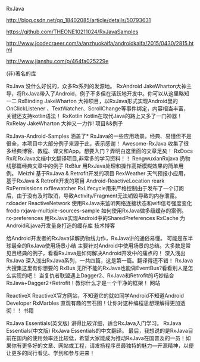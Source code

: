 RxJava

http://blog.csdn.net/qq_18402085/article/details/50793631

https://github.com/THEONE10211024/RxJavaSamples

http://www.jcodecraeer.com/a/anzhuokaifa/androidkaifa/2015/0430/2815.html

http://www.jianshu.com/p/464fa025229e

(非)著名的库

RxJava 没什么好说的，众多Rx系列的发源地。
RxAndroid JakeWharton大神主导，将RxJava带入了Android，例子不多但在活跃地开发中。你可以从这里略知一二
RxBinding JakeWharton 大神项目，以RxJava形式实现Android里的OnClickListener 、TextWatcher、ScrollChange等事件绑定，内容相当丰富，关键还支持kotlin语法！
RxKotlin Kotlin在取代Java的路上又多了一门神器！
RxRelay JakeWharton 大神又一力作!
项目&&例子

RxJava-Android-Samples 涵盖了* RxJava的一些应用场景。经典、易懂但不是很全，本项目中大部分例子来源于此，表示感谢！
Awesome-RxJava 收集了很多经典博客、教程、译文和App。想要入门？弄明白这里面的文章足矣！
RxDocs Rx和RxJava文档中文翻译项目,非常多的学习资料！！
RengwuxianRxjava 扔物线那篇经典文章中的例子
RxBlur 用RxJava处理和操作高斯模糊效果的简单用例。
Meizhi 基于RxJava & Retrofit开发的项目
RexWeather 天气预报小应用，基于RxJava & Retrofit开发的项目
Android-ReactiveLocation
reark
RxPermissions
rxfilewatcher
RxLifecycle用来严格控制由于发布了一个订阅后，由于没有及时取消，导致Activity/Fragment无法销毁导致的内存泄露。
rxloader
ReactiveNetwork 使用RxJava来监听网络连接状态和wifi信号强度变化
frodo
rxjava-multiple-sources-sample 如何使用RxJava做多级缓存的案例。
rx-preferences 用RxJava实现Android中的SharedPreferences
RxCache 为Android和java开发量身打造的缓存库
技术博客

给Android开发者的RxJava详解扔物线力作，RxJava讲的通俗易懂。
可能是东半球最全的RxJava使用场景小结 主要针对Android中使用场景的总结。大多数是常见且经典的例子，看看RxJava是如何解决Android开发中的痛点的！
深入浅出RxJava 深入浅出RxJava系列，一共四篇，这是第一篇。翻译得还不错！
RxJava大搜集这里有你想要的
RxBus 无所不能的RxJava也能做EventBus?看看别人是怎么实现的吧！
当复仇者联盟遇上Dagger2、RxJava和Retrofit的巧妙结合 RxJava+Dagger2+Retrofit！教你什么才是一个干净的框架！
网站

ReactiveX ReactiveX官方网站，不知道它的就如同学Android不知道Android Developer
RxMarbles 直观有趣的宝石图！让你对这种编程思想理解得更加透彻！！
书籍

RxJava Essentials(英文版) 讲得比较详细，适合RxJava入门学习。
RxJava Essentials(中文版) RxJava Essentials的中文翻译。
最后，我想说的是RxJava目前在国内的使用频率还比较低，希望大家能成为推动RxJava在国普及的一员！如果你有更多好的文章、网站或工程，请发扬程序员最独特的魅力—开源精神，以便让更多的同行看见、学到和参与进来！